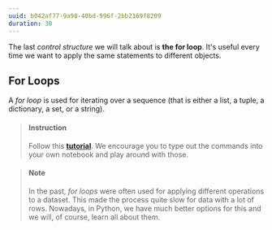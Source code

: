 ```yaml
---
uuid: b042af77-9a90-40bd-996f-2bb2169f8209
duration: 30
---
```


The last _control structure_ we will talk about is **the for loop**. It's useful every time we want to apply the same statements to different objects.


## For Loops

A _for loop_ is used for iterating over a sequence (that is either a list, a tuple, a dictionary, a set, or a string).


> #### Instruction
> Follow this [**tutorial**](https://realpython.com/python-for-loop/). We encourage you to type out the commands into your own notebook and play around with those.



> #### Note
> In the past, _for loops_ were often used for applying different operations to a dataset. This made the process quite slow for data with a lot of rows. Nowadays, in Python, we have much better options for this and we will, of course, learn all about them.


